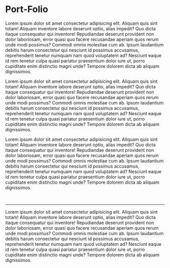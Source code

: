 # Port-Folio
Lorem ipsum dolor sit amet consectetur adipisicing elit. Aliquam quis sint totam! Aliquam inventore labore deserunt optio, alias impedit? Quo dicta itaque consequatur qui inventore! Repudiandae deserunt provident non dolor laboriosam, error quasi quo facere recusandae aperiam quos rerum unde modi possimus? Commodi omnis molestiae cum ab. Ipsum laudantium debitis harum consectetur qui nesciunt id possimus accusamus, reprehenderit tenetur numquam nam quod voluptatem ad? Nesciunt eaque id rem tenetur culpa quasi pariatur praesentium dolor iure ut, porro cupiditate enim distinctio magni unde? Tempore dolorem dicta ab aliquam dignissimos.

Lorem ipsum dolor sit amet consectetur adipisicing elit. Aliquam quis sint totam! Aliquam inventore labore deserunt optio, alias impedit? Quo dicta itaque consequatur qui inventore! Repudiandae deserunt provident non dolor laboriosam, error quasi quo facere recusandae aperiam quos rerum unde modi possimus? Commodi omnis molestiae cum ab. Ipsum laudantium debitis harum consectetur qui nesciunt id possimus accusamus, reprehenderit tenetur numquam nam quod voluptatem ad? Nesciunt eaque id rem tenetur culpa quasi pariatur praesentium dolor iure ut, porro cupiditate enim distinctio magni unde? Tempore dolorem dicta ab aliquam dignissimos.

Lorem ipsum dolor sit amet consectetur adipisicing elit. Aliquam quis sint totam! Aliquam inventore labore deserunt optio, alias impedit? Quo dicta itaque consequatur qui inventore! Repudiandae deserunt provident non dolor laboriosam, error quasi quo facere recusandae aperiam quos rerum unde modi possimus? Commodi omnis molestiae cum ab. Ipsum laudantium debitis harum consectetur qui nesciunt id possimus accusamus, reprehenderit tenetur numquam nam quod voluptatem ad? Nesciunt eaque id rem tenetur culpa quasi pariatur praesentium dolor iure ut, porro cupiditate enim distinctio magni unde? Tempore dolorem dicta ab aliquam dignissimos.

<br>

<hr>

Lorem ipsum dolor sit amet consectetur adipisicing elit. Aliquam quis sint totam! Aliquam inventore labore deserunt optio, alias impedit? Quo dicta itaque consequatur qui inventore! Repudiandae deserunt provident non dolor laboriosam, error quasi quo facere recusandae aperiam quos rerum unde modi possimus? Commodi omnis molestiae cum ab. Ipsum laudantium debitis harum consectetur qui nesciunt id possimus accusamus, reprehenderit tenetur numquam nam quod voluptatem ad? Nesciunt eaque id rem tenetur culpa quasi pariatur praesentium dolor iure ut, porro cupiditate enim distinctio magni unde? Tempore dolorem dicta ab aliquam dignissimos.